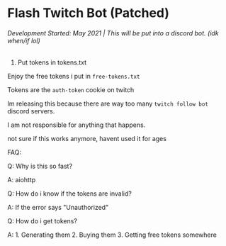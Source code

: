 # Flash Twitch Bot (Patched)
###### Development Started: May 2021 | This will be put into a discord bot. (idk when/if lol)

1. Put tokens in tokens.txt

Enjoy the free tokens i put in ```free-tokens.txt```

Tokens are the ```auth-token``` cookie on twitch

Im releasing this because there are way too many ```twitch follow bot``` discord servers.


I am not responsible for anything that happens. 


not sure if this works anymore, havent used it for ages

FAQ:

Q: Why is this so fast?

A: aiohttp

Q: How do i know if the tokens are invalid?

A: If the error says "Unauthorized" 

Q: How do i get tokens?

A: 1. Generating them 2. Buying them 3. Getting free tokens somewhere
